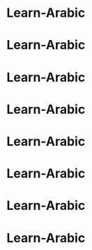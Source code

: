 # Learn-Arabic
# Learn-Arabic
# Learn-Arabic
# Learn-Arabic
# Learn-Arabic
# Learn-Arabic
# Learn-Arabic
# Learn-Arabic
